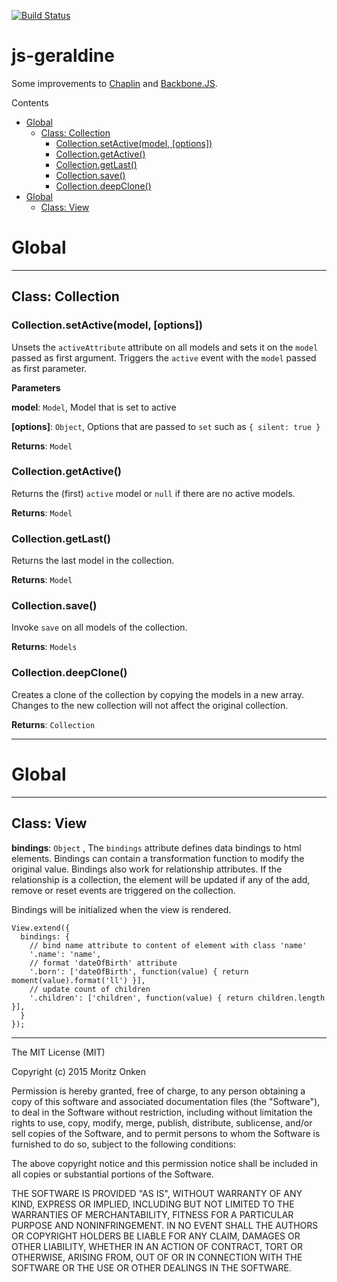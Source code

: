 [![Build Status](https://travis-ci.org/monken/js-geraldine.svg?branch=master)](https://travis-ci.org/monken/js-geraldine)

# js-geraldine

Some improvements to [Chaplin](http://chaplinjs.org/) and [Backbone.JS](http://backbonejs.org/).

<!-- START doctoc generated TOC please keep comment here to allow auto update -->
<!-- DON'T EDIT THIS SECTION, INSTEAD RE-RUN doctoc TO UPDATE -->
Contents

- [Global](#global)
  - [Class: Collection](#class-collection)
    - [Collection.setActive(model, [options])](#collectionsetactivemodel-options)
    - [Collection.getActive()](#collectiongetactive)
    - [Collection.getLast()](#collectiongetlast)
    - [Collection.save()](#collectionsave)
    - [Collection.deepClone()](#collectiondeepclone)
- [Global](#global-1)
  - [Class: View](#class-view)

<!-- END doctoc generated TOC please keep comment here to allow auto update -->
# Global





* * *

## Class: Collection


### Collection.setActive(model, [options]) 

Unsets the `activeAttribute` attribute on all models and sets it on the `model` passed as first argument.
Triggers the `active` event with the `model` passed as first parameter.

**Parameters**

**model**: `Model`, Model that is set to active

**[options]**: `Object`, Options that are passed to `set` such as `{ silent: true }`

**Returns**: `Model`

### Collection.getActive() 

Returns the (first) `active` model or `null` if there are no active models.

**Returns**: `Model`

### Collection.getLast() 

Returns the last model in the collection.

**Returns**: `Model`

### Collection.save() 

Invoke `save` on all models of the collection.

**Returns**: `Models`

### Collection.deepClone() 

Creates a clone of the collection by copying the models in a new array.
Changes to the new collection will not affect the original collection.

**Returns**: `Collection`



* * *










# Global





* * *

## Class: View


**bindings**: `Object` , The `bindings` attribute defines data bindings to html elements. Bindings can contain
a transformation function to modify the original value. Bindings also work for relationship
attributes. If the relationship is a collection, the element will be updated if any of the
add, remove or reset events are triggered on the collection.

Bindings will be initialized when the view is rendered.

```
View.extend({
  bindings: {
    // bind name attribute to content of element with class 'name'
    '.name': 'name',
    // format 'dateOfBirth' attribute
    '.born': ['dateOfBirth', function(value) { return moment(value).format('ll') }],
    // update count of children
    '.children': ['children', function(value) { return children.length }],
  }
});
```


* * *










The MIT License (MIT)

Copyright (c) 2015 Moritz Onken

Permission is hereby granted, free of charge, to any person obtaining a copy
of this software and associated documentation files (the "Software"), to deal
in the Software without restriction, including without limitation the rights
to use, copy, modify, merge, publish, distribute, sublicense, and/or sell
copies of the Software, and to permit persons to whom the Software is
furnished to do so, subject to the following conditions:

The above copyright notice and this permission notice shall be included in all
copies or substantial portions of the Software.

THE SOFTWARE IS PROVIDED "AS IS", WITHOUT WARRANTY OF ANY KIND, EXPRESS OR
IMPLIED, INCLUDING BUT NOT LIMITED TO THE WARRANTIES OF MERCHANTABILITY,
FITNESS FOR A PARTICULAR PURPOSE AND NONINFRINGEMENT. IN NO EVENT SHALL THE
AUTHORS OR COPYRIGHT HOLDERS BE LIABLE FOR ANY CLAIM, DAMAGES OR OTHER
LIABILITY, WHETHER IN AN ACTION OF CONTRACT, TORT OR OTHERWISE, ARISING FROM,
OUT OF OR IN CONNECTION WITH THE SOFTWARE OR THE USE OR OTHER DEALINGS IN THE
SOFTWARE.

